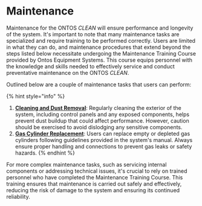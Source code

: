 # Maintenance

Maintenance for the ONTOS _CLEAN_ will ensure performance and longevity of the system. It's important to note that many maintenance tasks are specialized and require training to be performed correctly. Users are limited in what they can do, and maintenance procedures that extend beyond the steps listed below necessitate undergoing the Maintenance Training Course provided by Ontos Equipment Systems. This course equips personnel with the knowledge and skills needed to effectively service and conduct preventative maintenance on the ONTOS _CLEAN_.

Outlined below are a couple of maintenance tasks that users can perform:

{% hint style="info" %}
1. [**Cleaning and Dust Removal**](wipe-down-critical-surfaces.md): Regularly cleaning the exterior of the system, including control panels and any exposed components, helps prevent dust buildup that could affect performance. However, caution should be exercised to avoid dislodging any sensitive components.
2. [**Gas Cylinder Replacement**](changing-a-gas-bottle.md): Users can replace empty or depleted gas cylinders following guidelines provided in the system's manual. Always ensure proper handling and connections to prevent gas leaks or safety hazards.
{% endhint %}

For more complex maintenance tasks, such as servicing internal components or addressing technical issues, it's crucial to rely on trained personnel who have completed the Maintenance Training Course. This training ensures that maintenance is carried out safely and effectively, reducing the risk of damage to the system and ensuring its continued reliability.
